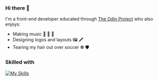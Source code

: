 ### Hi there 👋

I'm a front-end developer educated through [The Odin Project](https://www.theodinproject.com/) who also enjoys:
- Making music 🎸 🥁 🎤 
- Designing logos and layouts 🖼️ 🖍️
- Tearing my hair out over soccer ⚽️ 🛡️

### Skilled with

[![My Skills](https://skillicons.dev/icons?i=nextjs,react,vite,webpack,js,html,css,jest,vitest)](https://skillicons.dev)
